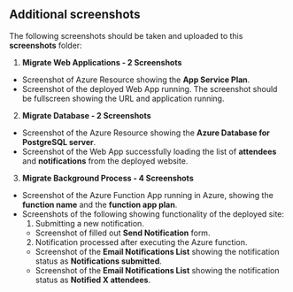 ## Additional screenshots

The following screenshots should be taken and uploaded to this **screenshots** folder:

1. **Migrate Web Applications - 2 Screenshots**
 - Screenshot of Azure Resource showing the **App Service Plan**.
 - Screenshot of the deployed Web App running. The screenshot should be fullscreen showing the URL and application running.
2. **Migrate Database - 2 Screenshots**
 - Screenshot of the Azure Resource showing the **Azure Database for PostgreSQL server**.
 - Screenshot of the Web App successfully loading the list of **attendees** and **notifications** from the deployed website.
3. **Migrate Background Process - 4 Screenshots**
 - Screenshot of the Azure Function App running in Azure, showing the **function name** and the **function app plan**.
 - Screenshots of the following showing functionality of the deployed site:
    1. Submitting a new notification.
      - Screenshot of filled out **Send Notification** form.
    2. Notification processed after executing the Azure function.
      - Screenshot of the **Email Notifications List** showing the notification status as **Notifications submitted**.
      - Screenshot of the **Email Notifications List** showing the notification status as **Notified X attendees**.
